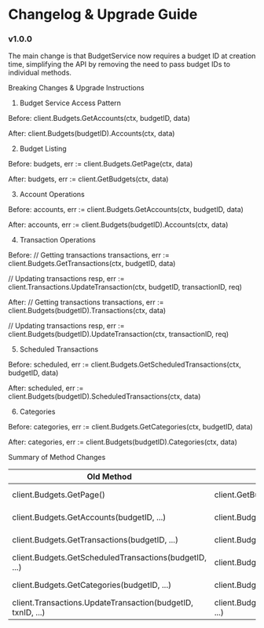 # Changelog & Upgrade Guide

### v1.0.0

The main change is that BudgetService now requires a budget ID at creation time, simplifying the API by removing the need to pass budget IDs to individual methods.

Breaking Changes & Upgrade Instructions

1. Budget Service Access Pattern

Before:
client.Budgets.GetAccounts(ctx, budgetID, data)

After:
client.Budgets(budgetID).Accounts(ctx, data)

2. Budget Listing

Before:
budgets, err := client.Budgets.GetPage(ctx, data)

After:
budgets, err := client.GetBudgets(ctx, data)

3. Account Operations

Before:
accounts, err := client.Budgets.GetAccounts(ctx, budgetID, data)

After:
accounts, err := client.Budgets(budgetID).Accounts(ctx, data)

4. Transaction Operations

Before:
// Getting transactions
transactions, err := client.Budgets.GetTransactions(ctx, budgetID, data)

// Updating transactions
resp, err := client.Transactions.UpdateTransaction(ctx, budgetID, transactionID, req)

After:
// Getting transactions
transactions, err := client.Budgets(budgetID).Transactions(ctx, data)

// Updating transactions
resp, err := client.Budgets(budgetID).UpdateTransaction(ctx, transactionID, req)

5. Scheduled Transactions

Before:
scheduled, err := client.Budgets.GetScheduledTransactions(ctx, budgetID, data)

After:
scheduled, err := client.Budgets(budgetID).ScheduledTransactions(ctx, data)

6. Categories

Before:
categories, err := client.Budgets.GetCategories(ctx, budgetID, data)

After:
categories, err := client.Budgets(budgetID).Categories(ctx, data)

Summary of Method Changes

| Old Method                                                  | New Method                                             | Notes                        |
|-------------------------------------------------------------|--------------------------------------------------------|------------------------------|
| client.Budgets.GetPage()                                    | client.GetBudgets()                                    | Moved to client directly     |
| client.Budgets.GetAccounts(budgetID, ...)                   | client.Budgets(budgetID).Accounts(...)                 | Budget ID now in constructor |
| client.Budgets.GetTransactions(budgetID, ...)               | client.Budgets(budgetID).Transactions(...)             | Budget ID now in constructor |
| client.Budgets.GetScheduledTransactions(budgetID, ...)      | client.Budgets(budgetID).ScheduledTransactions(...)    | Budget ID now in constructor |
| client.Budgets.GetCategories(budgetID, ...)                 | client.Budgets(budgetID).Categories(...)               | Budget ID now in constructor |
| client.Transactions.UpdateTransaction(budgetID, txnID, ...) | client.Budgets(budgetID).UpdateTransaction(txnID, ...) | Moved to BudgetService       |
